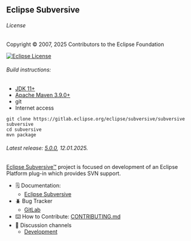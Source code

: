 ## Eclipse Subversive

###### License 
Copyright © 2007, 2025 Contributors to the Eclipse Foundation

[![Eclipse License](https://img.shields.io/badge/License-EPL--2.0-thistle.svg)](https://gitlab.eclipse.org/eclipse/subversive/subversive/-/blob/main/LICENSE) 

###### Build instructions:

* [JDK 11+](https://adoptium.net/)
* [Apache Maven 3.9.0+](https://maven.apache.org/)
* git
* Internet access

```
git clone https://gitlab.eclipse.org/eclipse/subversive/subversive subversive
cd subversive
mvn package
```

###### Latest release: [5.0.0](https://projects.eclipse.org/projects/technology.subversive/releases/5.0.0), 12.01.2025.

[Eclipse Subversive™](https://projects.eclipse.org/projects/technology.subversive) project is focused on development of an Eclipse Platform plug-in which provides SVN support.

* 🗒️ Documentation:
     * [Eclipse Subversive](https://eclipse.dev/subversive/)
* 🪲 Bug Tracker
     * [GitLab](https://gitlab.eclipse.org/eclipse/subversive/subversive/-/issues/)
* ⌨️ How to Contribute: [CONTRIBUTING.md](./CONTRIBUTING.md)
* 💬 Discussion channels
     * [Development](https://dev.eclipse.org/mailman/listinfo/subversive-dev)
